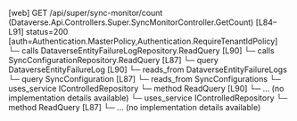 [web] GET /api/super/sync-monitor/count  (Dataverse.Api.Controllers.Super.SyncMonitorController.GetCount)  [L84–L91] status=200 [auth=Authentication.MasterPolicy,Authentication.RequireTenantIdPolicy]
  └─ calls DataverseEntityFailureLogRepository.ReadQuery [L90]
  └─ calls SyncConfigurationRepository.ReadQuery [L87]
  └─ query DataverseEntityFailureLog [L90]
    └─ reads_from DataverseEntityFailureLogs
  └─ query SyncConfiguration [L87]
    └─ reads_from SyncConfigurations
  └─ uses_service IControlledRepository<DataverseEntityFailureLog>
    └─ method ReadQuery [L90]
      └─ ... (no implementation details available)
  └─ uses_service IControlledRepository<SyncConfiguration>
    └─ method ReadQuery [L87]
      └─ ... (no implementation details available)

